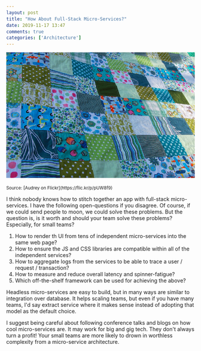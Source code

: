 ```yaml
---
layout: post
title: "How About Full-Stack Micro-Services?"
date: 2019-11-17 13:47
comments: true
categories: ['Architecture']
---
```


![patched quilt](/images/patched_quilt.jpg)

<small>
Source: [Audrey on Flickr](https://flic.kr/p/pUW8f9)
</small>

I think nobody knows how to stitch together an app with full-stack micro-services. I have the following open-questions if you disagree. Of course, if we could send people to moon, we could solve these problems. But the question is, is it worth and should your team  solve these problems? Especially, for small teams?

1. How to render th UI from tens of independent micro-services into the same web page?
2. How to ensure the JS and CSS libraries are compatible within all of the independent services?
3. How to aggregate logs from the services to be able to trace a user / request / transaction?
5. How to measure and reduce overall latency and spinner-fatigue?
4. Which off-the-shelf framework can be used for achieving the above?

Headless micro-services are easy to build, but in many ways are similar to integration over database. It helps scaling teams, but even if you have many teams, I'd say extract service where it makes sense instead of adopting that model as the default choice.

I suggest being careful about following conference talks and blogs on how cool micro-services are. It may work for big and gig tech. They don't always turn a profit! Your small teams are more likely to drown in worthless complexity from a micro-service architecture.